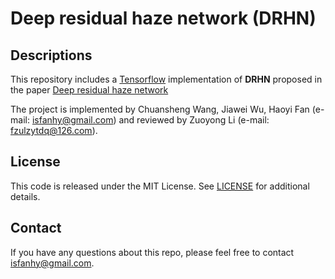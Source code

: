 # Deep residual haze network (DRHN)


## Descriptions
This repository includes a [Tensorflow](https://www.tensorflow.org/) implementation of **DRHN** proposed in the paper [Deep residual haze network](https://github.com/fpklipic/DRHN)

The project is implemented by Chuansheng Wang, Jiawei Wu, Haoyi Fan (e-mail: isfanhy@gmail.com) and reviewed by Zuoyong Li (e-mail: fzulzytdq@126.com).



## License
This code is released under the MIT License. See [LICENSE](LICENSE) for additional details.



## Contact
If you have any questions about this repo, please feel free to contact isfanhy@gmail.com.